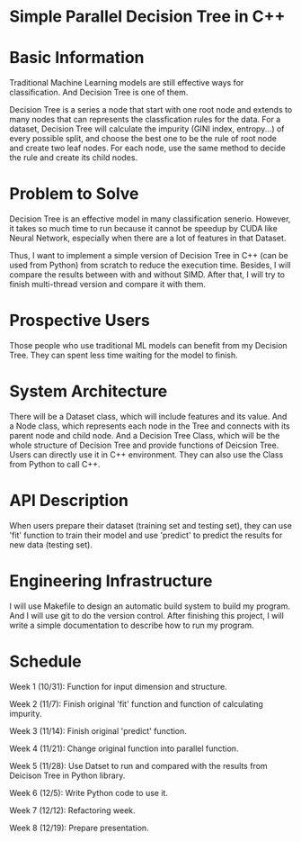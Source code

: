 Simple Parallel Decision Tree in C++
====

# Basic Information
Traditional Machine Learning models are still effective ways for classification.
And Decision Tree is one of them.

Decision Tree is a series a node that start with one root node and extends to many nodes that can represents the classfication rules for the data.
For a dataset, Decision Tree will calculate the impurity (GINI index, entropy...) of every possible split, and choose the best one to be the rule of root node and create two leaf nodes.
For each node, use the same method to decide the rule and create its child nodes.


# Problem to Solve
Decision Tree is an effective model in many classification senerio. However, it takes so much time to run because it cannot be speedup by CUDA like Neural Network, especially when there are a lot of features in that Dataset.


Thus, I want to implement a simple version of Decision Tree in C++ (can be used from Python) from scratch to reduce the execution time. 
Besides, I will compare the results between with and without SIMD.
After that, I will try to finish multi-thread version and compare it with them.

# Prospective Users
Those people who use traditional ML models can benefit from my Decision Tree. 
They can spent less time waiting for the model to finish.

# System Architecture
There will be a Dataset class, which will include features and its value.
And a Node class, which represents each node in the Tree and connects with its parent node and child node. 
And a Decision Tree Class, which will be the whole structure of Decision Tree and provide functions of Deicsion Tree.
Users can directly use it in C++ environment.
They can also use the Class from Python to call C++.

# API Description
When users prepare their dataset (training set and testing set), they can use 'fit' function to train their model and use 'predict' to predict the results for new data (testing set).

# Engineering Infrastructure
I will use Makefile to design an automatic build system to build my program.
And I will use git to do the version control.
After finishing this project, I will write a simple documentation to describe how to run my program.



# Schedule
Week 1 (10/31): Function for input dimension and structure.

Week 2 (11/7):  Finish original 'fit' function and function of calculating impurity.

Week 3 (11/14): Finish original 'predict' function.

Week 4 (11/21): Change original function into parallel function.

Week 5 (11/28): Use Datset to run and compared with the results from Deicison Tree in Python library.

Week 6 (12/5): Write Python code to use it. 

Week 7 (12/12): Refactoring week.

Week 8 (12/19): Prepare presentation.


